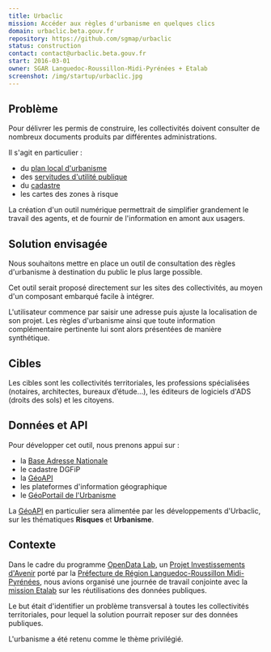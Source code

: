 ```yaml
---
title: Urbaclic
mission: Accéder aux règles d'urbanisme en quelques clics
domain: urbaclic.beta.gouv.fr
repository: https://github.com/sgmap/urbaclic
status: construction
contact: contact@urbaclic.beta.gouv.fr
start: 2016-03-01
owner: SGAR Languedoc-Roussillon-Midi-Pyrénées + Etalab
screenshot: /img/startup/urbaclic.jpg
---
```


## Problème

Pour délivrer les permis de construire, les collectivités doivent consulter de nombreux documents produits par différentes administrations.

Il s'agit en particulier :
* du [plan local d'urbanisme](https://fr.wikipedia.org/wiki/Plan_local_d%27urbanisme)
* des [servitudes d'utilité publique](https://fr.wikipedia.org/wiki/Servitude_d%27utilit%C3%A9_publique)
* du [cadastre](https://fr.wikipedia.org/wiki/Cadastre)
* les cartes des zones à risque

La création d'un outil numérique permettrait de simplifier grandement le travail des agents, et de fournir de l'information en amont aux usagers.

## Solution envisagée

Nous souhaitons mettre en place un outil de consultation des règles d'urbanisme à destination du public le plus large possible.

Cet outil serait proposé directement sur les sites des collectivités, au moyen d'un composant embarqué facile à intégrer.

L'utilisateur commence par saisir une adresse puis ajuste la localisation de son projet.
Les règles d'urbanisme ainsi que toute information complémentaire pertinente lui sont alors présentées de manière synthétique.

## Cibles

Les cibles sont les collectivités territoriales, les professions spécialisées (notaires, architectes, bureaux d’étude…), les éditeurs de logiciels d'ADS (droits des sols) et les citoyens.

## Données et API

Pour développer cet outil, nous prenons appui sur :
* la [Base Adresse Nationale](http://adresse.data.gouv.fr)
* le cadastre DGFiP
* la [GéoAPI](https://api.gouv.fr/api/geoapi.html)
* les plateformes d'information géographique
* le [GéoPortail de l'Urbanisme](https://www.geoportail-urbanisme.gouv.fr/)

La [GéoAPI](https://api.gouv.fr/api/geoapi.html) en particulier sera alimentée par les développements d'Urbaclic, sur les thématiques __Risques__ et __Urbanisme__.

## Contexte

Dans le cadre du programme [OpenData Lab](http://www.opendatalab.fr), un [Projet Investissements d'Avenir](http://www.gouvernement.fr/investissements-d-avenir-cgi) porté par la [Préfecture de Région Languedoc-Roussillon ­Midi­-Pyrénées](http://www.prefectures-regions.gouv.fr/languedoc-roussillon-midi-pyrenees), nous avions organisé une journée de travail conjointe avec la [mission Etalab](http://www.etalab.gouv.fr/) sur les réutilisations des données publiques.


Le but était d'identifier un problème transversal à toutes les collectivités territoriales, pour lequel la solution pourrait reposer sur des données publiques.

L'urbanisme a été retenu comme le thème privilégié.
